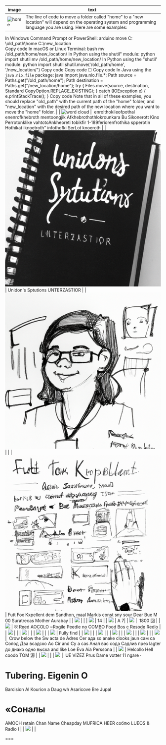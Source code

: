 | image | text |
| ----- | ---- |
| ![home](./photoshop.png) | The line of code to move a folder called "home" to a "new location" will depend on the operating system and programming language you are using. Here are some examples:
In Windows Command Prompt or PowerShell:
arduino
move C: \old_path\home C:\new_location\
Copy code
In macOS or Linux Terminal:
bash
mv /old_path/home/new_location/
In Python using the shutil" module:
python
import shutil
mv /old_path/home/new_location/
In Python using the "shutil' module:
python
import shutil
shutil.move('/old_path/home', '/new_location/")
Copy code
Copy code
☐ Copy code
In Java using the `java.nio.file` package:
java
import java.nio.file.*;
Path source = Paths.get("/old_path/home");
Path destination = Paths.get("/new_location/home");
try {
Files.move(source, destination, Standard CopyOption.REPLACE_EXISTING);
} catch (IOException e) {
e.printStackTrace();
}
Copy code
Note that in all of these examples, you should replace "old_path" with the current path of the "home" folder, and "new_location" with the desired path of the new location where you want to move the "home" folder. |
| ![word cloud](./folkenroth.png) | ﻿
enrolthokileofpothal
enenrofkhebroth mentoongjik
Afkhebrothothlokrounkara Bu
Sikonerott
Kino
Perrotonklike
vahtotoAnkheoreti
tobikfir 1-189feriorenfrothika
spperotin
Hothikat
iknoetroth"
infothofki
SerLot
knoeroth |
| ![title page](./title.png) | Unidon's Sptutions
UNTERZASTIOR |
| ![titlePersona](./titlePersona.png) | |
| ![inner UX image](./titleUX.png) |  Futt Fox Kxpellent
dem Sandhon, maal
Markis const sny sour
Dear Bue M
00
Suratrecas
Mother Aurabay |
| ![](./u1-Sandbox.png) | |
| ![](./uX-Debug.png) | 14 |
| ![](./uX-Implement.png) | A
7|
| ![](./uX-Legacy.png) | ﻿
1800
回 |
| ![](./uX-Rebellious.png) | रर
Reed
AOCOLO
~Rogile Peedle no COMBO Food Bos
с
Resode
Redlo |
| ![](./w001-01.png) | |
| ![](./w001-02.png) | |
| ![](./w002-01.png) | |
| ![](./w002-02.png) | Fully find |
| ![](./w002-03.png) | | 
| ![](./w002-04.png) | |
| ![](./w002-05.png) | |
| ![](./w002-06.png) | |
| ![](./w002-07.png) | |
| ![](./w003-01.png) | ﻿
Crow below the Sw acta de Adres Cer
ада so
anake clooks jaun
сам са Солод Два всадско
Ao Cir and Cy a cas
Анал вас сода Садлив през lagter
до днако одно выска
and like Loe
Eva
Aia Perssona |
| ![](./w004-01.png) | Helcollo Hell coodo
TOM 源 |
| ![](./w005-1.png) | |
| ![](./w006-1.png) | ﻿
UE VIZEZ
Prus
Dame votter 11 ngare
·
# Tubering. Eigenin O
Barcision Al Kourion a Daug wh
Asaricove Bre Jupal
# «Соналы
AMOCH
retain Chan Name Cheapday
MUFRICA HEER соблю
LUEOS & Radio I |
| ![](./w008-1.png) | |

===


